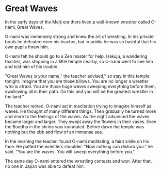 # Great Waves

In the early days of the Meiji era there lived a well-known wrestler called O-nami, Great Waves.

O-nami was immensely strong and knew the art of wrestling. In his private bouts he defeated even his teacher, but in public he was so bashful that his own pupils threw him.

O-nami felt he should go to a Zen master for help. Hakuju, a wandering teacher, was stopping in a little temple nearby, so O-nami went to see him and told him of his trouble.

"Great Waves is your name," the teacher advised," so stay in this temple tonight. Imagine that you are those billows. You are no longer a wrestler who is afraid. You are those huge waves sweeping everything before them, swallowing all in their path. Do this and you will be the greatest wrestler in the land."

The teacher retired. O-nami sat in meditation trying to imagine himself as waves. He thought of many different things. Then gradually he turned more and more to the feelings of the waves. As the night advanced the waves became larger and larger. They swept away the flowers in their vases. Even the Buddha in the shrine was inundated. Before dawn the temple was nothing but the ebb and flow of an immense sea.

In the morning the teacher found O-nami meditating, a faint smile on his face. He patted the wrestlers shoulder. "Now nothing can disturb you." he said. "You are the waves. You will sweep everything before you."

The same day O-nami entered the wrestling contests and won. After that, no one in Japan was able to defeat him.
